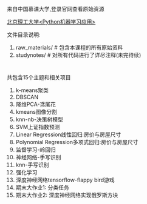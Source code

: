 来自中国慕课大学,登录官网查看原始资源

[北京理工大学<Python机器学习应用>](http://www.icourse163.org/course/BIT-1001872001)

文件目录说明:
1. raw_materials/  \# 包含本课程的所有原始资料
2. studynotes/ \# 对所有代码进行了详尽注释(未完待续)

#
共包含15个主题和相关项目

1. k-means聚类
2. DBSCAN
3. 降维PCA-鸢尾花
4. kmeans图像分割
5. knn-nb-决策树模型
6. SVM上证指数预测
7. Linear Regression线性回归:房价与房屋尺寸
8. Polynomial Regression多项式回归:房价与房屋尺寸
9. 监督学习-岭回归
10. 神经网络-手写识别
11. knn-手写识别
12. 强化学习
13. 深度神经网络tensorflow-flappy bird游戏
14. 期末大作业1: 分类任务
15. 期末大作业2: 深度神经网络实现俄罗斯方块
